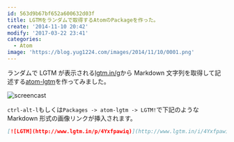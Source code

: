 ```yaml
---
id: 563d9b67bf652a600632d03f
title: LGTMをランダムで取得するAtomのPackageを作った。
create: '2014-11-10 20:42'
modify: '2017-03-22 23:41'
categories:
  - Atom
image: 'https://blog.yug1224.com/images/2014/11/10/0001.png'
---
```


ランダムで LGTM が表示される[lgtm.in/g](http://www.lgtm.in/g)から Markdown 文字列を取得して記述する[atom-lgtm](https://atom.io/packages/atom-lgtm)を作ってみました。

![screencast](/images/2014/11/10/0001.png)

`ctrl-alt-l`もしくは`Packages -> atom-lgtm -> LGTM!`で下記のような Markdown 形式の画像リンクが挿入されます。

```markdown
[![LGTM](http://www.lgtm.in/p/4Yxfpawiq)](http://www.lgtm.in/i/4Yxfpawiq)
```

<!-- more -->
